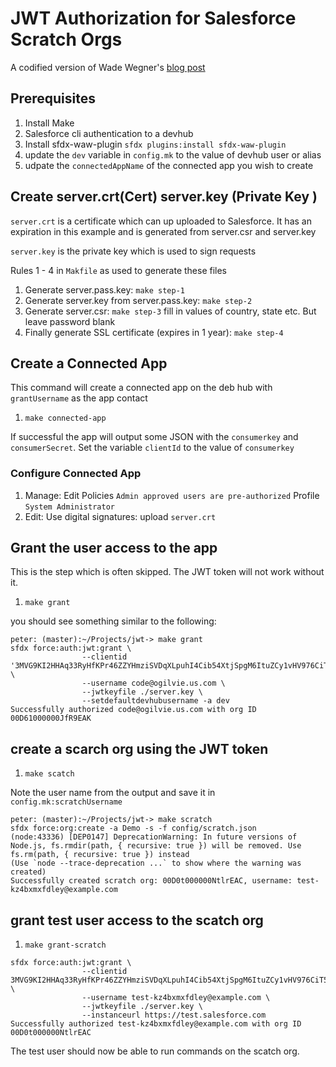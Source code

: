 # JWT Authorization for Salesforce Scratch Orgs
A codified version of Wade Wegner's [blog post](https://www.wadewegner.com/2018/01/authenticate-to-your-scratch-orgs-using-the-oauth-2.0-jwt-bearer-flow/)

## Prerequisites
1. Install Make
2. Salesforce cli authentication to a devhub
3. Install sfdx-waw-plugin `sfdx plugins:install sfdx-waw-plugin`
4. update the `dev` variable in `config.mk` to the value of devhub user or alias
5. udpate the `connectedAppName` of the connected app you wish to create

## Create server.crt(Cert) server.key (Private Key )
`server.crt` is a certificate which can up uploaded to Salesforce. It has an
expiration in this example and is generated from server.csr and server.key

`server.key` is the private key which is used to sign requests
 
 Rules 1 - 4 in `Makfile` as used to generate these files

1. Generate server.pass.key: `make step-1`
2. Generate server.key from server.pass.key: `make step-2`
3. Generate server.csr: `make step-3` fill in values of country, state etc.  But
   leave password blank
3. Finally generate SSL certificate (expires in 1 year): `make step-4`

## Create a Connected App

This command will create a connected app on the deb hub with `grantUsername` as the app contact

1. `make connected-app`

If successful the app will output some JSON with the `consumerkey` and `consumerSecret`.  Set the variable `clientId` to the value of `consumerkey`

### Configure Connected App

1. Manage: Edit Policies `Admin approved users are pre-authorized` Profile `System Administrator`
2. Edit: Use digital signatures:  upload `server.crt`

## Grant the user access to the app

This is the step which is often skipped.  The JWT token will not work without it.

1. `make grant`

you should see something similar to the following:

```
peter: (master):~/Projects/jwt-> make grant
sfdx force:auth:jwt:grant \
                --clientid '3MVG9KI2HHAq33RyHfKPr46ZZYHmziSVDqXLpuhI4Cib54XtjSpgM6ItuZCy1vHV976CiT5OGZNhxgky9T69r' \
                --username code@ogilvie.us.com \
                --jwtkeyfile ./server.key \
                --setdefaultdevhubusername -a dev
Successfully authorized code@ogilvie.us.com with org ID 00D61000000JfR9EAK
```

## create a scarch org using the JWT token

1. `make scatch`

Note the user name from the output and save it in `config.mk:scratchUsername`

```
peter: (master):~/Projects/jwt-> make scratch
sfdx force:org:create -a Demo -s -f config/scratch.json
(node:43336) [DEP0147] DeprecationWarning: In future versions of Node.js, fs.rmdir(path, { recursive: true }) will be removed. Use fs.rm(path, { recursive: true }) instead
(Use `node --trace-deprecation ...` to show where the warning was created)
Successfully created scratch org: 00D0t000000NtlrEAC, username: test-kz4bxmxfdley@example.com
```

## grant test user access to the scatch org

1. `make grant-scratch`

```
sfdx force:auth:jwt:grant \
                --clientid 3MVG9KI2HHAq33RyHfKPr46ZZYHmziSVDqXLpuhI4Cib54XtjSpgM6ItuZCy1vHV976CiT5OGZNhxgky9T69r \
                --username test-kz4bxmxfdley@example.com \
                --jwtkeyfile ./server.key \
                --instanceurl https://test.salesforce.com
Successfully authorized test-kz4bxmxfdley@example.com with org ID 00D0t000000NtlrEAC
```

The test user should now be able to run commands on the scatch org.

